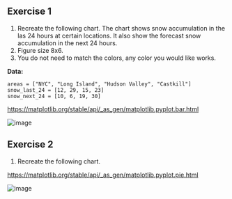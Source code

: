 ## Exercise 1

1. Recreate the following chart. The chart shows snow accumulation in the las 24 hours at certain locations. It also show the forecast snow accumulation in the next 24 hours.
2. Figure size 8x6.
3. You do not need to match the colors, any color you would like works.

**Data:**

```
areas = ["NYC", "Long Island", "Hudson Valley", "Castkill"]
snow_last_24 = [12, 29, 15, 23]
snow_next_24 = [10, 6, 19, 30]
```

https://matplotlib.org/stable/api/_as_gen/matplotlib.pyplot.bar.html

![image](https://github.com/novillo-cs/softdev_material/assets/123229891/a0dcf5c7-5aaa-4764-8d03-ea3b23a88459)

## Exercise 2

1. Recreate the following chart.

https://matplotlib.org/stable/api/_as_gen/matplotlib.pyplot.pie.html
   
![image](https://github.com/novillo-cs/softdev_material/assets/123229891/800528ca-ab23-4088-84ff-71b506d0bbe2)
